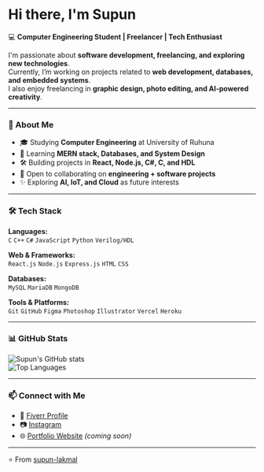 # Hi there, I'm Supun 

💻 **Computer Engineering Student | Freelancer | Tech Enthusiast**

I'm passionate about **software development, freelancing, and exploring new technologies**.  
Currently, I’m working on projects related to **web development, databases, and embedded systems**.  
I also enjoy freelancing in **graphic design, photo editing, and AI-powered creativity**.

---

### 🚀 About Me
- 🎓 Studying **Computer Engineering** at University of Ruhuna  
- 🌱 Learning **MERN stack, Databases, and System Design**  
- 🛠 Building projects in **React, Node.js, C#, C, and HDL**  
- 🤝 Open to collaborating on **engineering + software projects**  
- ✨ Exploring **AI, IoT, and Cloud** as future interests  

---

### 🛠️ Tech Stack
**Languages:**  
`C` `C++` `C#` `JavaScript` `Python` `Verilog/HDL`

**Web & Frameworks:**  
`React.js` `Node.js` `Express.js` `HTML` `CSS`  

**Databases:**  
`MySQL` `MariaDB` `MongoDB`

**Tools & Platforms:**  
`Git` `GitHub` `Figma` `Photoshop` `Illustrator` `Vercel` `Heroku`

---

### 📊 GitHub Stats
![Supun's GitHub stats](https://github-readme-stats.vercel.app/api?username=supun-lakmal&show_icons=true&theme=tokyonight)  
![Top Languages](https://github-readme-stats.vercel.app/api/top-langs/?username=supun-lakmal&layout=compact&theme=tokyonight)

---

### 📫 Connect with Me
- 💼 [Fiverr Profile](https://www.fiverr.com/)  
- 📷 [Instagram](https://www.instagram.com/)  
- 🌐 [Portfolio Website](https://) _(coming soon)_  

---

⭐️ From [supun-lakmal](https://github.com/supun-lakmal)
